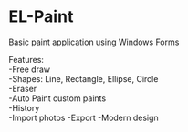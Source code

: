 # EL-Paint
Basic paint application using Windows Forms        

Features:    
-Free draw  
-Shapes: Line, Rectangle, Ellipse, Circle  
-Eraser  
-Auto Paint custom paints  
-History  
-Import photos
-Export 
-Modern design
